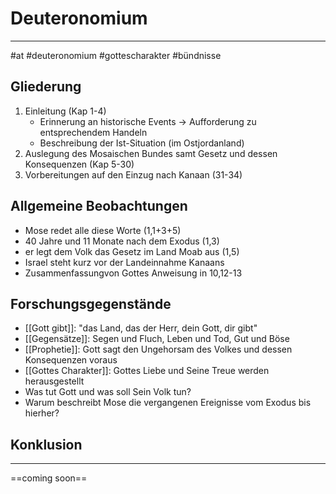 # Deuteronomium
---
#at #deuteronomium #gottescharakter #bündnisse

## Gliederung

1. Einleitung (Kap 1-4)
	* Erinnerung an historische Events -> Aufforderung zu entsprechendem Handeln
	* Beschreibung der Ist-Situation (im Ostjordanland)
2. Auslegung des Mosaischen Bundes samt Gesetz und dessen Konsequenzen (Kap 5-30)
3. Vorbereitungen auf den Einzug nach Kanaan (31-34)

## Allgemeine Beobachtungen

-  Mose redet alle diese Worte (1,1+3+5)
- 40 Jahre und 11 Monate nach dem Exodus (1,3)
- er legt dem Volk das Gesetz im Land Moab aus (1,5)
- Israel steht kurz vor der Landeinnahme Kanaans
- Zusammenfassungvon Gottes Anweisung in 10,12-13

## Forschungsgegenstände

- [[Gott gibt]]: "das Land, das der Herr, dein Gott, dir gibt"
- [[Gegensätze]]: Segen und Fluch, Leben und Tod, Gut und Böse
- [[Prophetie]]: Gott sagt den Ungehorsam des Volkes und dessen Konsequenzen voraus
- [[Gottes Charakter]]: Gottes Liebe und Seine Treue werden herausgestellt
- Was tut Gott und was soll Sein Volk tun?
- Warum beschreibt Mose die vergangenen Ereignisse vom Exodus bis hierher?

## Konklusion
---
==coming soon==


